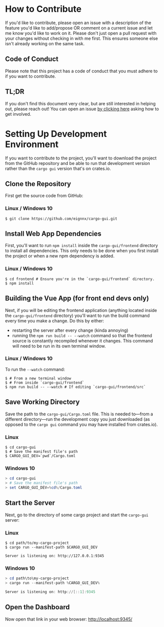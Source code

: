 # How to Contribute

If you'd like to contribute, please open an issue with a description of the feature you'd like to add/propose OR comment on a current issue and let me know you'd like to work on it. Please don't just open a pull request with your changes without checking in with me first. This ensures someone else isn't already working on the same task.

## Code of Conduct
Please note that this project has a code of conduct that you must adhere to if you want to contribute.

## TL;DR
If you don't find this document very clear, but are still interested in helping out, please reach out! You can open an issue [by clicking here](https://github.com/eignnx/cargo-gui/issues/new) asking how to get involved.

# Setting Up Development Environment

If you want to contribute to the project, you'll want to download the project from the GitHub repository and be able to run that development version rather than the  `cargo gui` version that's on crates.io.


## Clone the Repository

First get the source code from GitHub:

### Linux / Windows 10

```shell
$ git clone https://github.com/eignnx/cargo-gui.git
```

## Install Web App Dependencies

First, you'll want to run `npm install` inside the `cargo-gui/frontend` directory to install all dependencies. This only needs to be done when you first install the project or when a new npm dependency is added.

### Linux / Windows 10

```shell
$ cd frontend # Ensure you're in the `cargo-gui/frontend` directory.
$ npm install
```

## Building the Vue App (for front end devs only)

Next, if you will be editing the frontend application (anything located inside the `cargo-gui/frontend` directory) you'll want to run the build command every time you make a change. Do this by either:
 - restarting the server after every change (kinda annoying)
 - running the `npm run build -- --watch` command so that the frontend source is constantly recompiled whenever it changes. This command will need to be run in its own terminal window.

### Linux / Windows 10

To run the `--watch` command:

```shell
$ # From a new terminal window
$ # From inside `cargo-gui/frontend`
$ npm run build -- --watch # If editing `cargo-gui/frontend/src`
```

## Save Working Directory

Save the path to the `cargo-gui/Cargo.toml` file. This is needed to—from a different directory—run the development copy you just downloaded (as opposed to the `cargo gui` command you may have installed from crates.io).

### Linux

```shell
$ cd cargo-gui
$ # Save the manifest file's path
$ CARGO_GUI_DEV=`pwd`/Cargo.toml
```

### Windows 10

```powershell
> cd cargo-gui
> # Save the manifest file's path
> set CARGO_GUI_DEV=%cd%/Cargo.toml
```

## Start the Server

Next, go to the directory of some cargo project and start the `cargo-gui` server:

### Linux

```shell
$ cd path/to/my-cargo-project
$ cargo run --manifest-path $CARGO_GUI_DEV

Server is listening on: http://127.0.0.1:9345
```

### Windows 10

```powershell
> cd path\to\my-cargo-project
> cargo run --manifest-path %CARGO_GUI_DEV%

Server is listening on: http://[::1]:9345
```

## Open the Dashboard

Now open that link in your web browser: [http://localhost:9345/](http://localhost:9345/)

